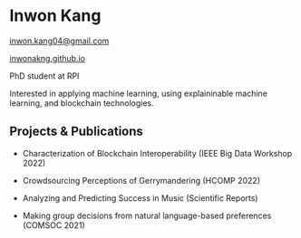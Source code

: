 # Inwon Kang

inwon.kang04@gmail.com

[inwonakng.github.io](inwonakng.github.io)

PhD student at RPI

Interested in applying machine learning, using explaininable machine learning, and blockchain technologies.

## Projects & Publications

- Characterization of Blockchain Interoperability (IEEE Big Data Workshop 2022)

- Crowdsourcing Perceptions of Gerrymandering (HCOMP 2022)

- Analyzing and Predicting Success in Music (Scientific Reports)

- Making group decisions from natural language-based preferences (COMSOC 2021)
